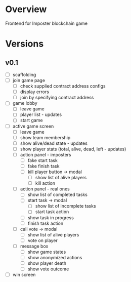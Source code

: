 # Overview
Frontend for Imposter blockchain game
# Versions
## v0.1
- [ ] scaffolding
- [ ] join game page
  - [ ] check supplied contract address configs
  - [ ] display errors
  - [ ] join by specifying contract address
- [ ] game lobby
  - [ ] leave game
  - [ ] player list - updates
  - [ ] start game
- [ ] active game screen
  - [ ] leave game
  - [ ] show team membership
  - [ ] show alive/dead state - updates
  - [ ] show player stats (total, alive, dead, left - updates)
  - [ ] action panel - imposters
    - [ ] fake start task
    - [ ] fake finish task
    - [ ] kill player button -> modal
      - [ ] show list of alive players
      - [ ] kill action
  - [ ] action panel - real ones
    - [ ] show list of completed tasks
    - [ ] start task -> modal
      - [ ] show list of incomplete tasks
      - [ ] start task action
    - [ ] show task in progress
    - [ ] finish task action
  - [ ] call vote -> modal
    - [ ] show list of alive players
    - [ ] vote on player
  - [ ] message box
    - [ ] show game states
    - [ ] show anonymized actions
    - [ ] show player death
    - [ ] show vote outcome
- [ ] win screen